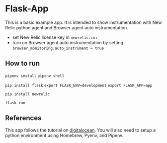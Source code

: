 # Flask-App

This is a basic example app. It is intended to show instrumentation with New Relic python agent and Browser agent auto instrumentation.

 * set New Relic license key in `newrelic.ini`
 * turn on Browser agent auto instrumentation by setting `browser_monitoring.auto_instrument = true`

## How to run
`pipenv install`
`pipenv shell`

`pip install flask`
`export FLASK_ENV=development`
`export FLASK_APP=app`

`pip install newrelic`

`flask run`


## References
This app follows the tutorial on [digitalocean](https://www.digitalocean.com/community/tutorials/how-to-make-a-web-application-using-flask-in-python-3). You will also need to setup a python environment using Homebrew, Pyenv, and Pipenv.
